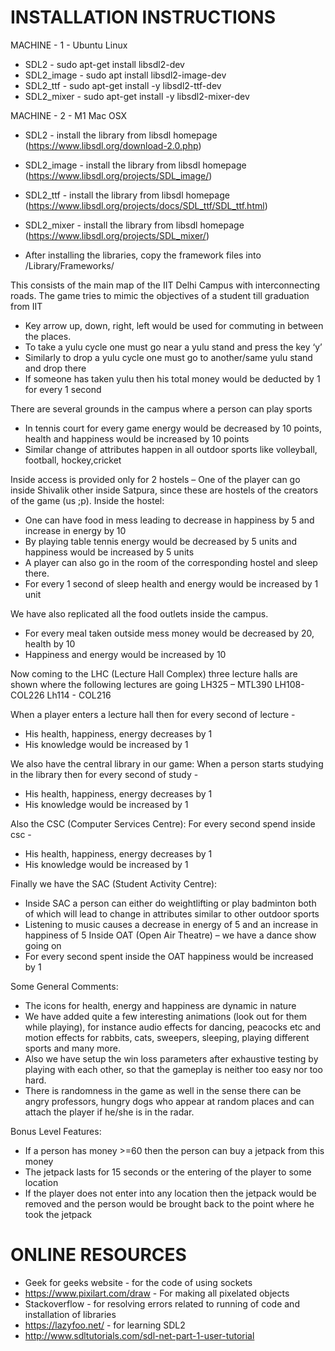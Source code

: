 # INSTALLATION INSTRUCTIONS

MACHINE - 1 - Ubuntu Linux
- SDL2 - sudo apt-get install libsdl2-dev
- SDL2_image - sudo apt install libsdl2-image-dev
- SDL2_ttf - sudo apt-get install -y libsdl2-ttf-dev 
- SDL2_mixer - sudo apt-get install -y libsdl2-mixer-dev

MACHINE - 2 - M1 Mac OSX
- SDL2 - install the library from libsdl homepage (https://www.libsdl.org/download-2.0.php)
- SDL2_image - install the library from libsdl homepage (https://www.libsdl.org/projects/SDL_image/)
- SDL2_ttf - install the library from libsdl homepage (https://www.libsdl.org/projects/docs/SDL_ttf/SDL_ttf.html)
- SDL2_mixer - install the library from libsdl homepage (https://www.libsdl.org/projects/SDL_mixer/)

- After installing the libraries, copy the framework files into /Library/Frameworks/ 




This consists of the main map of the IIT Delhi Campus with interconnecting roads. The game tries to mimic the objectives of
a student till graduation from IIT
- Key arrow up, down, right, left would be used for commuting in between the places.
- To take a yulu cycle one must go near a yulu stand and press the key ‘y’
- Similarly to drop a yulu cycle one must go to another/same yulu stand and drop there
- If someone has taken yulu then his total money would be deducted by 1 for every 1 second



There are several grounds in the campus where a person can play sports
- In tennis court for every game energy would be decreased by 10 points, health and happiness would be
increased by 10 points
- Similar change of attributes happen in all outdoor sports like volleyball, football, hockey,cricket


Inside access is provided only for 2 hostels – One of the player can go inside Shivalik other inside
Satpura, since these are hostels of the creators of the game (us ;p). 
Inside the hostel:

- One can have food in mess leading to decrease in happiness by 5 and increase in energy by 10
- By playing table tennis energy would be decreased by 5 units and happiness would be increased
by 5 units
- A player can also go in the room of the corresponding hostel and sleep there.
- For every 1 second of sleep health and energy would be increased by 1 unit


We have also replicated all the food outlets inside the campus.
- For every meal taken outside mess money would be decreased by 20, health by 10
- Happiness and energy would be increased by 10


Now coming to the LHC (Lecture Hall Complex) three lecture halls are shown where the following lectures are going 
LH325 – MTL390
LH108-COL226
Lh114 - COL216

When a player enters a lecture hall then for every second of lecture -
- His health, happiness, energy decreases by 1
- His knowledge would be increased by 1

We also have the central library in our game:
When a person starts studying in the library then for every second of study -
- His health, happiness, energy decreases by 1
- His knowledge would be increased by 1

Also the CSC (Computer Services Centre):
For every second spend inside csc -
- His health, happiness, energy decreases by 1
- His knowledge would be increased by 1

Finally we have the SAC (Student Activity Centre):
- Inside SAC a person can either do weightlifting or play badminton both of which will lead to
change in attributes similar to other outdoor sports
- Listening to music causes a decrease in energy of 5 and an increase in happiness of 5
Inside OAT (Open Air Theatre) – we have a dance show going on
- For every second spent inside the OAT happiness would be increased by 1

Some General Comments:
- The icons for health, energy and happiness are dynamic in nature
- We have added quite a few interesting animations (look out for them while playing), for instance audio effects for dancing, peacocks etc and motion effects for rabbits, cats, sweepers, sleeping, playing different sports and many more.
- Also we have setup the win loss parameters after exhaustive testing by playing with each other, so that the gameplay is neither too easy nor too hard. 
- There is randomness in the game as well in the sense there can be angry professors, hungry dogs who appear at random places and can attach the player if he/she is in the radar.



Bonus Level Features:
- If a person has money >=60 then the person can buy a jetpack from this money
- The jetpack lasts for 15 seconds or the entering of the player to some location
- If the player does not enter into any location then the jetpack would be removed and the person
would be brought back to the point where he took the jetpack













# ONLINE RESOURCES

 - Geek for geeks website - for the code of using sockets
 - https://www.pixilart.com/draw - For making all pixelated objects
 - Stackoverflow - for resolving errors related to running of code and installation of libraries
 - https://lazyfoo.net/ - for learning SDL2
 - http://www.sdltutorials.com/sdl-net-part-1-user-tutorial


